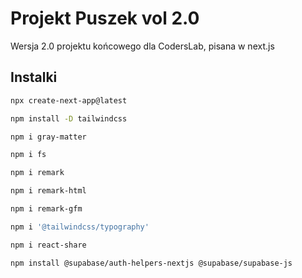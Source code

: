 # Projekt Puszek vol 2.0

Wersja 2.0 projektu końcowego dla CodersLab, pisana w next.js

## Instalki

```bash
npx create-next-app@latest
```

```bash
npm install -D tailwindcss
```

```bash
npm i gray-matter
```

```bash
npm i fs
```

```bash
npm i remark
```

```bash
npm i remark-html
```

```bash
npm i remark-gfm
```

```bash
npm i '@tailwindcss/typography'
```

```bash
npm i react-share
```

```bash
npm install @supabase/auth-helpers-nextjs @supabase/supabase-js
```

